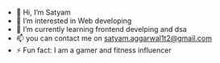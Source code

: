 - 👋 Hi, I’m Satyam
- 👀 I’m interested in Web developing
- 🌱 I’m currently learning frontend develping and dsa
- 📫 you can contact me on satyam.aggarwal1t2@gmail.com
- ⚡ Fun fact: I am a gamer and fitness influencer
  
